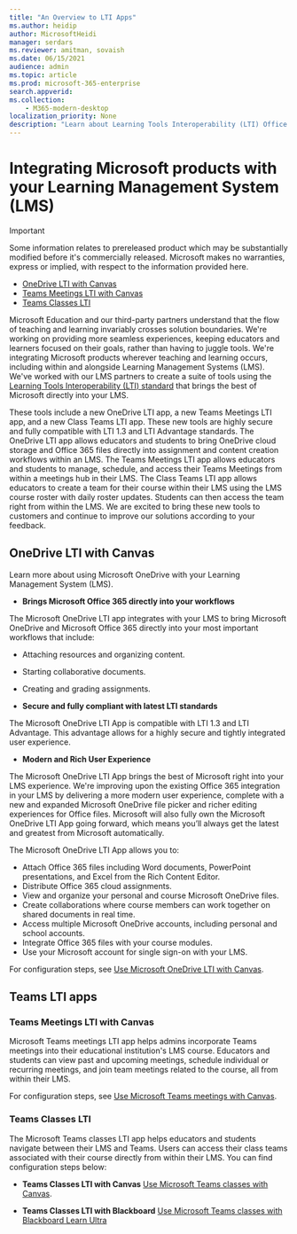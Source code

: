 ```yaml
---
title: "An Overview to LTI Apps"
ms.author: heidip
author: MicrosoftHeidi
manager: serdars
ms.reviewer: amitman, sovaish
ms.date: 06/15/2021
audience: admin
ms.topic: article
ms.prod: microsoft-365-enterprise
search.appverid: 
ms.collection: 
    - M365-modern-desktop
localization_priority: None
description: "Learn about Learning Tools Interoperability (LTI) Office apps in M365, and how they will help educators when integrating Office apps into their Learning Management System (LMS)."
---
```


# Integrating Microsoft products with your Learning Management System (LMS)

> [!IMPORTANT]
> Some information relates to prereleased product which may be substantially modified before it's commercially released. Microsoft makes no warranties, express or implied, with respect to the information provided here.

- [OneDrive LTI with Canvas](#onedrive-lti-with-canvas)
- [Teams Meetings LTI with Canvas](#teams-meetings-lti-with-canvas)
- [Teams Classes LTI](#teams-classes-lti)

Microsoft Education and our third-party partners understand that the flow of teaching and learning invariably crosses solution boundaries. We're working on providing more seamless experiences, keeping educators and learners focused on their goals, rather than having to juggle tools. We're integrating Microsoft products wherever teaching and learning occurs, including within and alongside Learning Management Systems (LMS). We've worked with our LMS partners to create a suite of tools using the [Learning Tools Interoperability (LTI) standard](https://www.imsglobal.org/activity/learning-tools-interoperability) that brings the best of Microsoft directly into your LMS.

These tools include a new OneDrive LTI app, a new Teams Meetings LTI app, and a new Class Teams LTI app. These new tools are highly secure and fully compatible with LTI 1.3 and LTI Advantage standards. The OneDrive LTI app allows educators and students to bring OneDrive cloud storage and Office 365 files directly into assignment and content creation workflows within an LMS. The Teams Meetings LTI app allows educators and students to manage, schedule, and access their Teams Meetings from within a meetings hub in their LMS. The Class Teams LTI app allows educators to create a team for their course within their LMS using the LMS course roster with daily roster updates. Students can then access the team right from within the LMS. We are excited to bring these new tools to customers and continue to improve our solutions according to your feedback.

## OneDrive LTI with Canvas

Learn more about using Microsoft OneDrive with your Learning Management System (LMS).

- **Brings Microsoft Office 365 directly into your workflows**

The Microsoft OneDrive LTI app integrates with your LMS to bring Microsoft OneDrive and Microsoft Office 365 directly into your most important workflows that include:

- Attaching resources and organizing content.
- Starting collaborative documents.
- Creating and grading assignments.

- **Secure and fully compliant with latest LTI standards**

The Microsoft OneDrive LTI App is compatible with LTI 1.3 and LTI Advantage. This advantage allows for a highly secure and tightly integrated user experience.

- **Modern and Rich User Experience**

The Microsoft OneDrive LTI App brings the best of Microsoft right into your LMS experience. We're improving upon the existing Office 365 integration in your LMS by delivering a more modern user experience, complete with a new and expanded Microsoft OneDrive file picker and richer editing experiences for Office files. Microsoft will also fully own the Microsoft OneDrive LTI App going forward, which means you’ll always get the latest and greatest from Microsoft automatically.

The Microsoft OneDrive LTI App allows you to:

- Attach Office 365 files including Word documents, PowerPoint presentations, and Excel from the Rich Content Editor.
- Distribute Office 365 cloud assignments.
- View and organize your personal and course Microsoft OneDrive files.
- Create collaborations where course members can work together on shared documents in real time.
- Access multiple Microsoft OneDrive accounts, including personal and school accounts.
- Integrate Office 365 files with your course modules.
- Use your Microsoft account for single sign-on with your LMS.

For configuration steps, see [Use Microsoft OneDrive LTI with Canvas](/lti/onedrive-lti).

## Teams LTI apps

### Teams Meetings LTI with Canvas

Microsoft Teams meetings LTI app helps admins incorporate Teams meetings into their educational institution's LMS course. Educators and students can view past and upcoming meetings, schedule individual or recurring meetings, and join team meetings related to the course, all from within their LMS.

For configuration steps, see [Use Microsoft Teams meetings with Canvas](teams-meetings-with-canvas.md).

### Teams Classes LTI

The Microsoft Teams classes LTI app helps educators and students navigate between their LMS and Teams. Users can access their class teams associated with their course directly from within their LMS. You can find configuration steps below:

- **Teams Classes LTI with Canvas** [Use Microsoft Teams classes with Canvas](teams-classes-with-canvas.md).

- **Teams Classes LTI with Blackboard** [Use Microsoft Teams classes with Blackboard Learn Ultra](teams-classes-with-blackboard.md)
